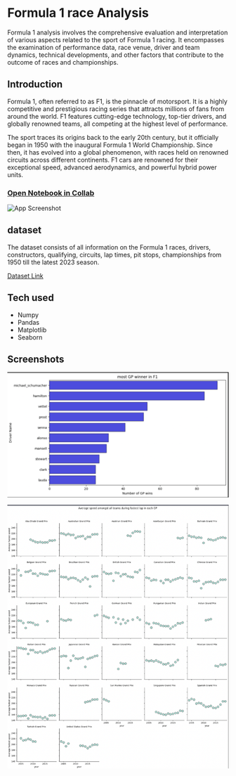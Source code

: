 
# Formula 1 race Analysis

Formula 1 analysis involves the comprehensive evaluation and interpretation of various aspects related to the sport of Formula 1 racing. It encompasses the examination of performance data, race venue, driver and team dynamics, technical developments, and other factors that contribute to the outcome of races and championships.




## Introduction
Formula 1, often referred to as F1, is the pinnacle of motorsport. It is a highly competitive and prestigious racing series that attracts millions of fans from around the world. F1 features cutting-edge technology, top-tier drivers, and globally renowned teams, all competing at the highest level of performance.

The sport traces its origins back to the early 20th century, but it officially began in 1950 with the inaugural Formula 1 World Championship. Since then, it has evolved into a global phenomenon, with races held on renowned circuits across different continents. F1 cars are renowned for their exceptional speed, advanced aerodynamics, and powerful hybrid power units.

### [Open Notebook in Collab](https://colab.research.google.com/drive/1lyR3GVKkuD0-Go7eDa-R04oO_8a6A-KE?usp=sharing)
![App Screenshot](https://r4.wallpaperflare.com/wallpaper/422/882/465/ineos-iwc-lewis-hamilton-mercedes-amg-petronas-formula-1-hd-wallpaper-21cf3bc48a75fd63d7fa5cca7e1ca608.jpg)

## dataset
The dataset consists of all information on the Formula 1 races, drivers, constructors, qualifying, circuits, lap times, pit stops, championships from 1950 till the latest 2023 season.

[Dataset Link](https://www.kaggle.com/datasets/rohanrao/formula-1-world-championship-1950-2020?select=constructor_results.csv)
## Tech used

* Numpy
* Pandas
* Matplotlib
* Seaborn

## Screenshots
![App Screenshot](https://github.com/jayesh-masade/Formula-1-Analysis/blob/main/imgs/Screenshot%202023-06-29%20at%208.14.56%20PM.png?raw=true)


![App Screenshot](https://github.com/jayesh-masade/Formula-1-Analysis/blob/main/imgs/Screenshot%202023-06-29%20at%208.15.07%20PM.png?raw=true)
